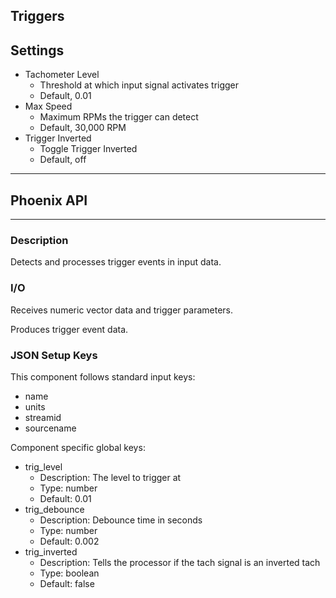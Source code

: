 ## Triggers
## Settings

- Tachometer Level
    - Threshold at which input signal activates trigger
    - Default, 0.01
- Max Speed
    - Maximum RPMs the trigger can detect
    - Default, 30,000 RPM
- Trigger Inverted
    - Toggle Trigger Inverted
    - Default, off
___
## Phoenix API
___
### Description

Detects and processes trigger events in input data.

### I/O

Receives numeric vector data and trigger parameters.

Produces trigger event data.

### JSON Setup Keys

This component follows standard input keys:
- name
- units
- streamid
- sourcename

Component specific global keys:
- trig_level
  - Description: The level to trigger at
  - Type: number
  - Default: 0.01
- trig_debounce
  - Description: Debounce time in seconds
  - Type: number
  - Default: 0.002
- trig_inverted
  - Description: Tells the processor if the tach signal is an inverted tach
  - Type: boolean
  - Default: false
